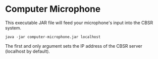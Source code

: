 # Computer Microphone
This executable JAR file will feed your microphone's input into the CBSR system.

```
java -jar computer-microphone.jar localhost
```

The first and only argument sets the IP address of the CBSR server (localhost by default).